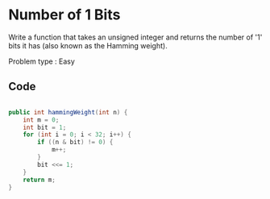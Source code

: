 # Number of 1 Bits
Write a function that takes an unsigned integer and returns the number of '1' bits it has (also known as the Hamming weight).

Problem type : Easy
## Code
```java

public int hammingWeight(int n) {
    int m = 0;
    int bit = 1;
    for (int i = 0; i < 32; i++) {
        if ((n & bit) != 0) {
            m++;
        }
        bit <<= 1;
    }
    return m;
}

```
